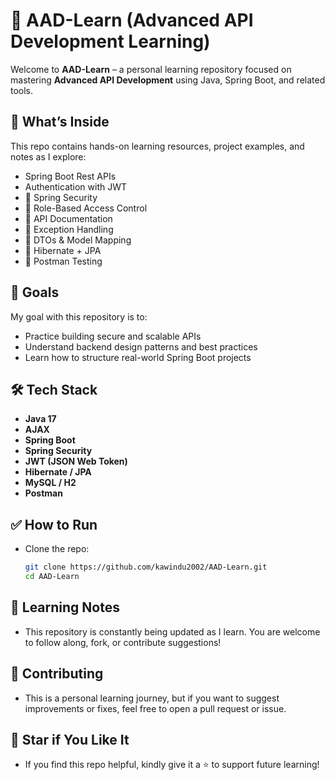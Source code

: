 # 📘 AAD-Learn (Advanced API Development Learning)

Welcome to **AAD-Learn** – a personal learning repository focused on mastering **Advanced API Development** using Java, Spring Boot, and related tools.


## 🚀 What’s Inside

This repo contains hands-on learning resources, project examples, and notes as I explore:

- Spring Boot Rest APIs  
- Authentication with JWT  
- 🔹 Spring Security  
- 🔹 Role-Based Access Control  
- 🔹 API Documentation
- 🔹 Exception Handling  
- 🔹 DTOs & Model Mapping  
- 🔹 Hibernate + JPA  
- 🔹 Postman Testing



## 🧠 Goals

My goal with this repository is to:

- Practice building secure and scalable APIs
- Understand backend design patterns and best practices
- Learn how to structure real-world Spring Boot projects


## 🛠️ Tech Stack

- **Java 17**
- **AJAX**
- **Spring Boot**
- **Spring Security**
- **JWT (JSON Web Token)**
- **Hibernate / JPA**
- **MySQL / H2**
- **Postman**

## ✅ How to Run

- Clone the repo:

   ```bash
   git clone https://github.com/kawindu2002/AAD-Learn.git
   cd AAD-Learn


## 📒 Learning Notes

- This repository is constantly being updated as I learn. You are welcome to follow along, fork, or contribute suggestions!

## 🤝 Contributing

- This is a personal learning journey, but if you want to suggest improvements or fixes, feel free to open a pull request or issue.


## 🌟 Star if You Like It

- If you find this repo helpful, kindly give it a ⭐ to support future learning!

